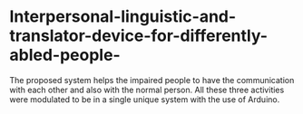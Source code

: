 # Interpersonal-linguistic-and-translator-device-for-differently-abled-people-
The proposed system helps the impaired people to have the communication with each other and  also with the normal person. All these three activities were modulated to be in a single unique  system with the use of Arduino.
